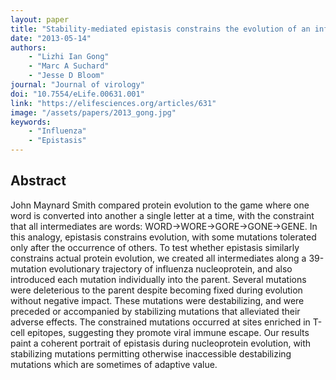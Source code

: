 ```yaml
---
layout: paper
title: "Stability-mediated epistasis constrains the evolution of an influenza protein"
date: "2013-05-14"
authors: 
    - "Lizhi Ian Gong"
    - "Marc A Suchard"
    - "Jesse D Bloom"
journal: "Journal of virology"
doi: "10.7554/eLife.00631.001"
link: "https://elifesciences.org/articles/631"
image: "/assets/papers/2013_gong.jpg"
keywords:
    - "Influenza"
    - "Epistasis"
---
```


## Abstract

John Maynard Smith compared protein evolution to the game where one word is converted into another a single letter at a time, with the constraint that all intermediates are words: WORD→WORE→GORE→GONE→GENE. In this analogy, epistasis constrains evolution, with some mutations tolerated only after the occurrence of others. To test whether epistasis similarly constrains actual protein evolution, we created all intermediates along a 39-mutation evolutionary trajectory of influenza nucleoprotein, and also introduced each mutation individually into the parent. Several mutations were deleterious to the parent despite becoming fixed during evolution without negative impact. These mutations were destabilizing, and were preceded or accompanied by stabilizing mutations that alleviated their adverse effects. The constrained mutations occurred at sites enriched in T-cell epitopes, suggesting they promote viral immune escape. Our results paint a coherent portrait of epistasis during nucleoprotein evolution, with stabilizing mutations permitting otherwise inaccessible destabilizing mutations which are sometimes of adaptive value.
